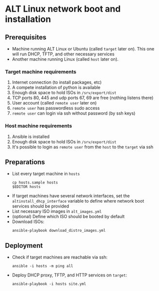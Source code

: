 # ALT Linux network boot and installation

## Prerequisites

* Machine running ALT Linux or Ubuntu (called `target` later on). This one will run DHCP, TFTP, and other necessary services
* Another machine running Linux (called `host` later on).

### Target machine requirements

1. Internet connection (to install packages, etc)
2. A compete installation of python is available
3. Enough disk space to hold ISOs in `/srv/export/dist`
4. TCP ports 80, 445 and udp ports 67, 69 are free (nothing listens there)
5. User account (called `remote user` later on)
6. `remote user` has passwordless sudo access
7. `remote user` can login via ssh without password (by ssh keys)

### Host machine requirements

1. Ansible is installed
2. Enough disk space to hold ISOs in `/srv/export/dist`
3. It's possible to login as `remote user` from the `host` to the `target` via ssh


## Preparations

* List every target machine in `hosts`
  ```
  cp hosts.sample hosts
  $EDITOR hosts
  ```
* If target machines have several network interfaces, set the
  `altinstall_dhcp_interface` variable to define where network
  boot services should be provided
* List necessary ISO images in `alt_images.yml`
* (optional) Define which ISO should be booted by default
* Download ISOs:
  ```
  ansible-playbook download_distro_images.yml
  ```

## Deployment

* Check if target machines are reachable via ssh:
  ```
  ansible -i hosts -m ping all
  ```

* Deploy DHCP proxy, TFTP, and HTTP services on `target`:
  ```
  ansible-playbook -i hosts site.yml
  ```
